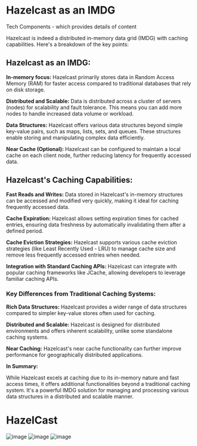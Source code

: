 # Hazelcast as an IMDG
Tech Components - which provides details of content

Hazelcast is indeed a distributed in-memory data grid (IMDG) with caching capabilities. Here's a breakdown of the key points:

## Hazelcast as an IMDG:

**In-memory focus:** Hazelcast primarily stores data in Random Access Memory (RAM) for faster access compared to traditional databases that rely on disk storage.

**Distributed and Scalable:** Data is distributed across a cluster of servers (nodes) for scalability and fault tolerance. This means you can add more nodes to handle increased data volume or workload.

**Data Structures:** Hazelcast offers various data structures beyond simple key-value pairs, such as maps, lists, sets, and queues. These structures enable storing and manipulating complex data efficiently.

**Near Cache (Optional):** Hazelcast can be configured to maintain a local cache on each client node, further reducing latency for frequently accessed data.

## Hazelcast's Caching Capabilities:

**Fast Reads and Writes:** Data stored in Hazelcast's in-memory structures can be accessed and modified very quickly, making it ideal for caching frequently accessed data.

**Cache Expiration:** Hazelcast allows setting expiration times for cached entries, ensuring data freshness by automatically invalidating them after a defined period.

**Cache Eviction Strategies:** Hazelcast supports various cache eviction strategies (like Least Recently Used - LRU) to manage cache size and remove less frequently accessed entries when needed.

**Integration with Standard Caching APIs:** Hazelcast can integrate with popular caching frameworks like JCache, allowing developers to leverage familiar caching APIs.

### Key Differences from Traditional Caching Systems:

**Rich Data Structures:** Hazelcast provides a wider range of data structures compared to simpler key-value stores often used for caching.

**Distributed and Scalable:** Hazelcast is designed for distributed environments and offers inherent scalability, unlike some standalone caching systems.

**Near Caching:** Hazelcast's near cache functionality can further improve performance for geographically distributed applications.

**In Summary:**

While Hazelcast excels at caching due to its in-memory nature and fast access times, it offers additional functionalities beyond a traditional caching system. It's a powerful IMDG solution for managing and processing various data structures in a distributed and scalable manner.

# HazelCast 
![image](https://user-images.githubusercontent.com/115500959/196359227-58c806f4-a4c6-45ff-95b0-27159a79cd0c.png)
![image](https://user-images.githubusercontent.com/115500959/196359257-3c6249b4-fb3e-483f-87c1-e2f2a8252cd2.png)
![image](https://user-images.githubusercontent.com/115500959/196359279-c9d8c8dd-00af-49d8-80e9-11740b73e66b.png)
